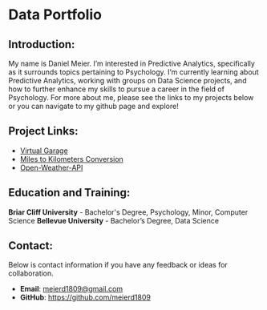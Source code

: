 # Data Portfolio

## Introduction:

My name is Daniel Meier. I’m interested in Predictive Analytics, specifically as it surrounds topics pertaining to 
Psychology. I’m currently learning about Predictive Analytics, working with groups on Data Science projects, and how to
further enhance my skills to pursue a career in the field of Psychology. For more about me, please see the links 
to my projects below or you can navigate to my github page and explore!


## Project Links:
- [Virtual Garage](https://github.com/meierd1809/Virtual-Garage-Program/blob/test-branch/main.py)
- [Miles to Kilometers Conversion](https://github.com/meierd1809/Miles-to-Kilometers/blob/main/main.py)
- [Open-Weather-API](https://github.com/meierd1809/Open-Weather-API)

## Education and Training:
**Briar Cliff University** - Bachelor's Degree, Psychology, Minor, Computer Science
**Bellevue University** - Bachelor’s Degree, Data Science


## Contact:
Below is contact information if you have any feedback or ideas for collaboration.
- **Email**: meierd1809@gmail.com
- **GitHub**: https://github.com/meierd1809
